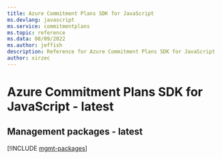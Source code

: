 ```yaml
---
title: Azure Commitment Plans SDK for JavaScript
ms.devlang: javascript
ms.service: commitmentplans
ms.topic: reference
ms.data: 08/09/2022
ms.author: jeffish
description: Reference for Azure Commitment Plans SDK for JavaScript
author: xirzec
---
```

# Azure Commitment Plans SDK for JavaScript - latest

## Management packages - latest
[!INCLUDE [mgmt-packages](commitment-plans-mgmt-index.md)]